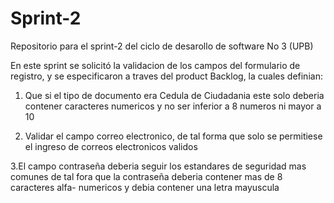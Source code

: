 # Sprint-2
Repositorio para el sprint-2 del ciclo de desarollo de software No 3 (UPB)

En este sprint se solicitó la validacion de los campos del formulario de 
registro, y se especificaron a traves del product Backlog, la cuales definian:

1. Que si el tipo de documento era Cedula de Ciudadania este solo deberia contener
caracteres numericos y no ser inferior a 8 numeros ni mayor a 10

2. Validar el campo correo electronico, de tal forma que solo se permitiese el ingreso
de correos electronicos validos

3.El campo contraseña deberia seguir los estandares de seguridad mas comunes
de tal fora que la contraseña deberia contener mas de 8 caracteres alfa-
numericos y debia contener una letra mayuscula

